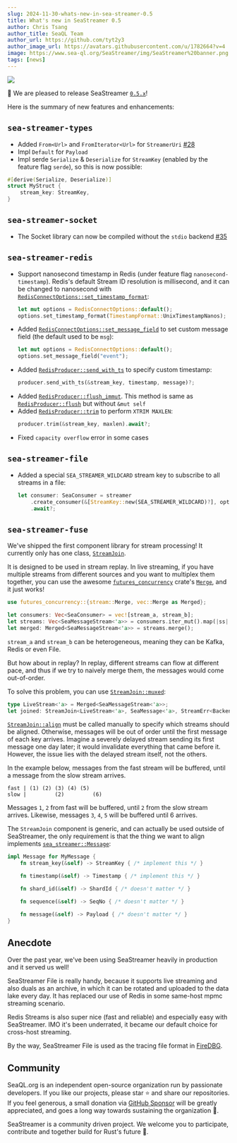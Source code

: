 ```yaml
---
slug: 2024-11-30-whats-new-in-sea-streamer-0.5
title: What's new in SeaStreamer 0.5
author: Chris Tsang
author_title: SeaQL Team
author_url: https://github.com/tyt2y3
author_image_url: https://avatars.githubusercontent.com/u/1782664?v=4
image: https://www.sea-ql.org/SeaStreamer/img/SeaStreamer%20banner.png
tags: [news]
---
```


<a href="https://www.sea-ql.org/SeaStreamer/"><img src="https://www.sea-ql.org/SeaStreamer/img/SeaStreamer%20banner.png" /></a>

🎉 We are pleased to release SeaStreamer [`0.5.x`](https://github.com/SeaQL/sea-streamer/releases/tag/0.5.2)!

Here is the summary of new features and enhancements:

## `sea-streamer-types`

* Added `From<Url>` and `FromIterator<Url>` for `StreamerUri` [#28](https://github.com/SeaQL/sea-streamer/pull/28)
* Impl `Default` for `Payload`
* Impl serde `Serialize` & `Deserialize` for `StreamKey` (enabled by the feature flag `serde`), so this is now possible:
```rust
#[derive(Serialize, Deserialize)]
struct MyStruct {
    stream_key: StreamKey,
}
```

## `sea-streamer-socket`

* The Socket library can now be compiled without the `stdio` backend [#35](https://github.com/SeaQL/sea-streamer/pull/35)

## `sea-streamer-redis`

* Support nanosecond timestamp in Redis (under feature flag `nanosecond-timestamp`).
    Redis's default Stream ID resolution is millisecond, and it can be changed to nanosecond with [`RedisConnectOptions::set_timestamp_format`](https://docs.rs/sea-streamer-redis/latest/sea_streamer_redis/struct.RedisConnectOptions.html#method.set_timestamp_format):
    ```rust
    let mut options = RedisConnectOptions::default();
    options.set_timestamp_format(TimestampFormat::UnixTimestampNanos);
    ```
* Added [`RedisConnectOptions::set_message_field`](https://docs.rs/sea-streamer-redis/latest/sea_streamer_redis/struct.RedisConnectOptions.html#method.set_message_field) to set custom message field (the default used to be `msg`):
    ```rust
    let mut options = RedisConnectOptions::default();
    options.set_message_field("event");
    ```
* Added [`RedisProducer::send_with_ts`](https://docs.rs/sea-streamer-redis/latest/sea_streamer_redis/struct.RedisProducer.html#method.send_with_ts) to specify custom timestamp:
    ```rust
    producer.send_with_ts(&stream_key, timestamp, message)?;
    ```
* Added [`RedisProducer::flush_immut`](https://docs.rs/sea-streamer-redis/latest/sea_streamer_redis/struct.RedisProducer.html#method.flush_immut). This method is same as [`RedisProducer::flush`](https://docs.rs/sea-streamer-redis/latest/sea_streamer_redis/struct.RedisProducer.html#method.flush) but without `&mut self`
* Added [`RedisProducer::trim`](https://docs.rs/sea-streamer-redis/latest/sea_streamer_redis/struct.RedisProducer.html#method.trim) to perform `XTRIM MAXLEN`:
    ```rust
    producer.trim(&stream_key, maxlen).await?;
    ```
* Fixed `capacity overflow` error in some cases

## `sea-streamer-file`

* Added a special `SEA_STREAMER_WILDCARD` stream key to subscribe to all streams in a file:
    ```rust
    let consumer: SeaConsumer = streamer
        .create_consumer(&[StreamKey::new(SEA_STREAMER_WILDCARD)?], options)
        .await?;
    ```

## `sea-streamer-fuse`

We've shipped the first component library for stream processing! It currently only has one class, [`StreamJoin`](https://docs.rs/sea-streamer-fuse/latest/sea_streamer_fuse/struct.StreamJoin.html).

It is designed to be used in stream replay. In live streaming, if you have multiple streams from different sources and you want to multiplex them together, you can use the awesome [`futures_concurrency`](https://docs.rs/futures-concurrency) crate's [`Merge`](https://docs.rs/futures-concurrency/latest/futures_concurrency/stream/trait.Merge.html), and it just works!

```rust
use futures_concurrency::{stream::Merge, vec::Merge as Merged};

let consumers: Vec<SeaConsumer> = vec![stream_a, stream_b];
let streams: Vec<SeaMessageStream<'a>> = consumers.iter_mut().map(|ss| ss.stream()).collect();
let merged: Merged<SeaMessageStream<'a>> = streams.merge();
```

`stream_a` and `stream_b` can be heterogeneous, meaning they can be Kafka, Redis or even File.

But how about in replay? In replay, different streams can flow at different pace, and thus if we try to naively merge them, the messages would come out-of-order.

To solve this problem, you can use [`StreamJoin::muxed`](https://docs.rs/sea-streamer-fuse/latest/sea_streamer_fuse/struct.StreamJoin.html#method.muxed):

```rust
type LiveStream<'a> = Merged<SeaMessageStream<'a>>;
let joined: StreamJoin<LiveStream<'a>, SeaMessage<'a>, StreamErr<BackendErr>> = StreamJoin::muxed(merged);
```

[`StreamJoin::align`](https://docs.rs/sea-streamer-fuse/latest/sea_streamer_fuse/struct.StreamJoin.html#method.align) must be called manually to specify which streams should be aligned. Otherwise, messages will be out of order until the first message of each key arrives. Imagine a severely delayed stream sending its first message one day later; it would invalidate everything that came before it. However, the issue lies with the delayed stream itself, not the others.

In the example below, messages from the fast stream will be buffered, until a message from the slow stream arrives.

```
fast | (1) (2) (3) (4) (5)
slow |         (2)         (6)
```

Messages `1`, `2` from fast will be buffered, until `2` from the slow stream arrives. Likewise, messages `3`, `4`, `5` will be buffered until 6 arrives.

The `StreamJoin` component is generic, and can actually be used outside of SeaStreamer, the only requirement is that the thing we want to align implements [`sea_streamer::Message`](https://docs.rs/sea-streamer-types/latest/sea_streamer_types/trait.Message.html):

```rust
impl Message for MyMessage {
    fn stream_key(&self) -> StreamKey { /* implement this */ }

    fn timestamp(&self) -> Timestamp { /* implement this */ }

    fn shard_id(&self) -> ShardId { /* doesn't matter */ }

    fn sequence(&self) -> SeqNo { /* doesn't matter */ }

    fn message(&self) -> Payload { /* doesn't matter */ }
}
```

## Anecdote

Over the past year, we've been using SeaStreamer heavily in production and it served us well!

SeaStreamer File is really handy, because it supports live streaming and also duals as an archive, in which it can be rotated and uploaded to the data lake every day. It has replaced our use of Redis in some same-host mpmc streaming scenario.

Redis Streams is also super nice (fast and reliable) and especially easy with SeaStreamer. IMO it's been underrated, it became our default choice for cross-host streaming.

By the way, SeaStreamer File is used as the tracing file format in [FireDBG](https://firedbg.sea-ql.org/).

## Community

SeaQL.org is an independent open-source organization run by passionate ️developers. If you like our projects, please star ⭐ and share our repositories. If you feel generous, a small donation via [GitHub Sponsor](https://github.com/sponsors/SeaQL) will be greatly appreciated, and goes a long way towards sustaining the organization 🚢.

SeaStreamer is a community driven project. We welcome you to participate, contribute and together build for Rust's future 🦀.
